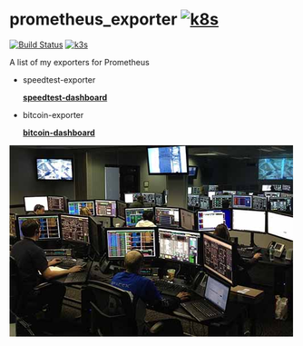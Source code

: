 # prometheus_exporter [![k8s](https://img.shields.io/badge/Prometheus-black.svg)](https://github.com/prometheus/prometheus)

[![Build Status](https://jenkins.tino.sh/buildStatus/icon?job=prometheus_exporter%2Fmaster)](https://jenkins.tino.sh/job/prometheus_exporter/job/master/)
[![k3s](https://img.shields.io/badge/run%20on%20-Raspberry%20Pi-red)](https://gist.github.com/tinoschroeter/fd4c254e93b2fd0c0b584bdcf756e95f)

A list of my exporters for Prometheus

* speedtest-exporter

  **[speedtest-dashboard](https://github.com/tinoschroeter/prometheus_exporter/blob/master/docs/speedtest-dashboard.json)**


* bitcoin-exporter

  **[bitcoin-dashboard](https://github.com/tinoschroeter/prometheus_exporter/blob/master/docs/bitcoin-dashboard.json)**

<img src="https://raw.githubusercontent.com/tinoschroeter/prometheus_exporter/master/docs/noc.jpg" align="left"
     alt="NOC" width="500" height="337">
